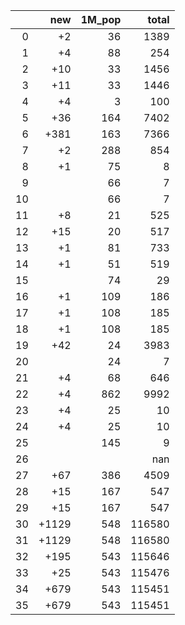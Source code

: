 |    |   new |   1M_pop |   total |
|---:|------:|---------:|--------:|
|  0 |    +2 |       36 |    1389 |
|  1 |    +4 |       88 |     254 |
|  2 |   +10 |       33 |    1456 |
|  3 |   +11 |       33 |    1446 |
|  4 |    +4 |        3 |     100 |
|  5 |   +36 |      164 |    7402 |
|  6 |  +381 |      163 |    7366 |
|  7 |    +2 |      288 |     854 |
|  8 |    +1 |       75 |       8 |
|  9 |       |       66 |       7 |
| 10 |       |       66 |       7 |
| 11 |    +8 |       21 |     525 |
| 12 |   +15 |       20 |     517 |
| 13 |    +1 |       81 |     733 |
| 14 |    +1 |       51 |     519 |
| 15 |       |       74 |      29 |
| 16 |    +1 |      109 |     186 |
| 17 |    +1 |      108 |     185 |
| 18 |    +1 |      108 |     185 |
| 19 |   +42 |       24 |    3983 |
| 20 |       |       24 |       7 |
| 21 |    +4 |       68 |     646 |
| 22 |    +4 |      862 |    9992 |
| 23 |    +4 |       25 |      10 |
| 24 |    +4 |       25 |      10 |
| 25 |       |      145 |       9 |
| 26 |       |          |     nan |
| 27 |   +67 |      386 |    4509 |
| 28 |   +15 |      167 |     547 |
| 29 |   +15 |      167 |     547 |
| 30 | +1129 |      548 |  116580 |
| 31 | +1129 |      548 |  116580 |
| 32 |  +195 |      543 |  115646 |
| 33 |   +25 |      543 |  115476 |
| 34 |  +679 |      543 |  115451 |
| 35 |  +679 |      543 |  115451 |